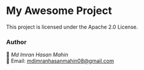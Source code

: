 # My Awesome Project

This project is licensed under the Apache 2.0 License.

### Author  
👤 *Md Imran Hasan Mahin*  
📧 Email: mdimranhasanmahin08@gmail.com